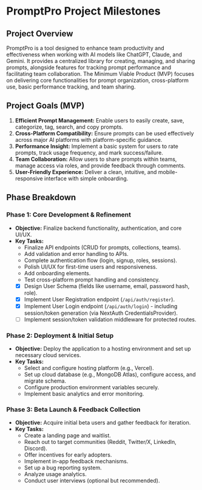 # PromptPro Project Milestones

## Project Overview

PromptPro is a tool designed to enhance team productivity and effectiveness when working with AI models like ChatGPT, Claude, and Gemini. It provides a centralized library for creating, managing, and sharing prompts, alongside features for tracking prompt performance and facilitating team collaboration. The Minimum Viable Product (MVP) focuses on delivering core functionalities for prompt organization, cross-platform use, basic performance tracking, and team sharing.

## Project Goals (MVP)

1.  **Efficient Prompt Management:** Enable users to easily create, save, categorize, tag, search, and copy prompts.
2.  **Cross-Platform Compatibility:** Ensure prompts can be used effectively across major AI platforms with platform-specific guidance.
3.  **Performance Insight:** Implement a basic system for users to rate prompts, track usage frequency, and mark success/failure.
4.  **Team Collaboration:** Allow users to share prompts within teams, manage access via roles, and provide feedback through comments.
5.  **User-Friendly Experience:** Deliver a clean, intuitive, and mobile-responsive interface with simple onboarding.

## Phase Breakdown

### Phase 1: Core Development & Refinement

*   **Objective:** Finalize backend functionality, authentication, and core UI/UX.
*   **Key Tasks:**
    *   Finalize API endpoints (CRUD for prompts, collections, teams).
    *   Add validation and error handling to APIs.
    *   Complete authentication flow (login, signup, roles, sessions).
    *   Polish UI/UX for first-time users and responsiveness.
    *   Add onboarding elements.
    *   Test cross-platform prompt handling and consistency.
    *   [x] Design User Schema (fields like username, email, password hash, role).
    *   [x] Implement User Registration endpoint (`/api/auth/register`).
    *   [x] Implement User Login endpoint (`/api/auth/login`) - including session/token generation (via NextAuth CredentialsProvider).
    *   [ ] Implement session/token validation middleware for protected routes.

### Phase 2: Deployment & Initial Setup

*   **Objective:** Deploy the application to a hosting environment and set up necessary cloud services.
*   **Key Tasks:**
    *   Select and configure hosting platform (e.g., Vercel).
    *   Set up cloud database (e.g., MongoDB Atlas), configure access, and migrate schema.
    *   Configure production environment variables securely.
    *   Implement basic analytics and error monitoring.

### Phase 3: Beta Launch & Feedback Collection

*   **Objective:** Acquire initial beta users and gather feedback for iteration.
*   **Key Tasks:**
    *   Create a landing page and waitlist.
    *   Reach out to target communities (Reddit, Twitter/X, LinkedIn, Discord).
    *   Offer incentives for early adopters.
    *   Implement in-app feedback mechanisms.
    *   Set up a bug reporting system.
    *   Analyze usage analytics.
    *   Conduct user interviews (optional but recommended). 